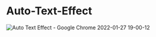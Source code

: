 # Auto-Text-Effect
![Auto Text Effect - Google Chrome 2022-01-27 19-00-12](https://user-images.githubusercontent.com/48691866/151396348-8d03c57e-2ac0-4e78-b081-dcd909887ef2.gif)
